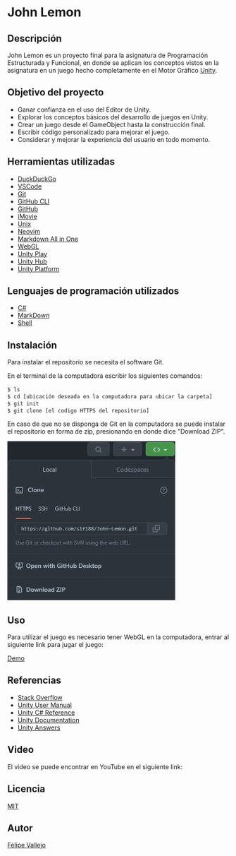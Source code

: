 # John Lemon
## Descripción
John Lemon es un proyecto final para la asignatura de Programación Estructurada y Funcional, en donde se aplican los conceptos vistos en la asignatura en un juego hecho completamente en el Motor Gráfico [Unity](https://unity.com/).

## Objetivo del proyecto
- Ganar confianza en el uso del Editor de Unity.
- Explorar los conceptos básicos del desarrollo de juegos en Unity.
- Crear un juego desde el GameObject hasta la construcción final.
- Escribir código personalizado para mejorar el juego.
- Considerar y mejorar la experiencia del usuario en todo momento.

## Herramientas utilizadas
- [DuckDuckGo](https://duckduckgo.com/)
- [VSCode](https://code.visualstudio.com/)
- [Git](https://git-scm.com/)
- [GitHub CLI](https://cli.github.com/)
- [GitHub](https://github.com/)
- [iMovie](https://www.apple.com/imovie/)
- [Unix](https://en.wikipedia.org/wiki/Unix)
- [Neovim](https://neovim.io/)
- [Markdown All in One](https://markdown-all-in-one.github.io/docs/guide/#features)
- [WebGL](https://get.webgl.org/)
- [Unity Play](https://play.unity.com/)
- [Unity Hub](https://unity.com/unity-hub)
- [Unity Platform](https://unity.com/products/unity-platform)
## Lenguajes de programación utilizados
- [C#](https://docs.microsoft.com/en-us/dotnet/csharp/)
- [MarkDown](https://www.markdownguide.org/)
- [Shell](https://en.wikipedia.org/wiki/Shell_script)
## Instalación
Para instalar el repositorio se necesita el software Git.

En el terminal de la computadora escribir los siguientes comandos:

```zh
$ ls
$ cd [ubicación deseada en la computadora para ubicar la carpeta]
$ git init
$ git clone [el codigo HTTPS del repositorio]
```
En caso de que no se disponga de Git en la computadora se puede instalar el repositorio en forma de zip, presionando en donde dice "Download ZIP".

![clonar](image.png)

## Uso
Para utilizar el juego es necesario tener WebGL en la computadora, entrar al siguiente link para jugar el juego:

[Demo](https://play.unity.com/p/webgl-605/edit)

## Referencias
- [Stack Overflow](https://stackoverflow.com/)
- [Unity User Manual](https://docs.unity3d.com/Manual/index.html)
- [Unity C# Reference](https://github.com/Unity-Technologies/UnityCsReference)
- [Unity Documentation](https://docs.unity.com/)
- [Unity Answers](https://answers.unity.com/index.html)
## Video
El video se puede encontrar en YouTube en el siguiente link:
## Licencia
[MIT](https://choosealicense.com/licenses/mit/)

## Autor
[Felipe Vallejo](https://www.linkedin.com/in/felipe-vallejo-200188/)

